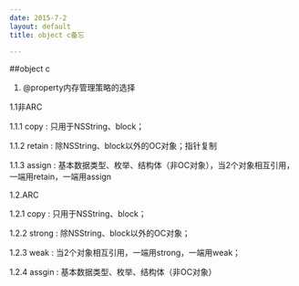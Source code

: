 ```yaml
---
date: 2015-7-2
layout: default
title: object c备忘

---
```


##object c


1. @property内存管理策略的选择

1.1非ARC

1.1.1 copy : 只用于NSString、block；

1.1.2 retain : 除NSString、block以外的OC对象；指针复制

1.1.3 assign : 基本数据类型、枚举、结构体（非OC对象），当2个对象相互引用，一端用retain，一端用assign

1.2.ARC

1.2.1 copy : 只用于NSString、block；

1.2.2 strong : 除NSString、block以外的OC对象；

1.2.3 weak : 当2个对象相互引用，一端用strong，一端用weak；

1.2.4 assgin : 基本数据类型、枚举、结构体（非OC对象）








